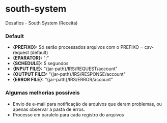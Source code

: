 # south-system
Desafios - South System (Receita)

### Default
- **{PREFIXO}:** Só serão processados arquivos com o PREFIXO = csv-request (default)
- **{EPARATOR}:** ";"
- **{SCHEDULE}:** 5 segundos
- **{INPUT FILE}:** "{jar-path}/IRS/REQUEST/account"
- **{OUTPUT FILE}:** "{jar-path}/IRS/RESPONSE/account"
- **{ERROR FILE}:** "{jar-path}/IRS/ERROR/account"

### Algumas melhorias possíveis
- Envio de e-mail para notificação de arquivos que deram problemas, ou apenas observar a pasta de erros.
- Processo em paralelo para cada registro do arquivos
